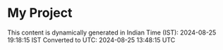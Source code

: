 # My Project

This content is dynamically generated in Indian Time (IST): 2024-08-25 19:18:15 IST
Converted to UTC: 2024-08-25 13:48:15 UTC
